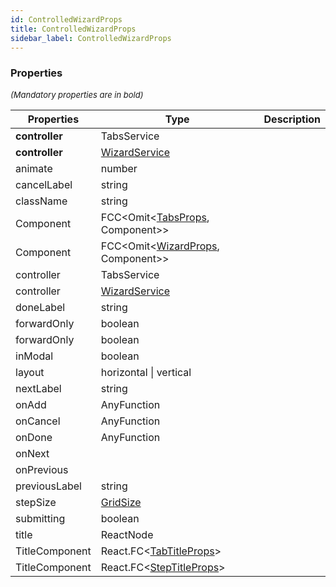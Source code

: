 ```yaml
---
id: ControlledWizardProps
title: ControlledWizardProps
sidebar_label: ControlledWizardProps
---
```




### Properties

<font size="2"><i>(Mandatory properties are in bold)</i></font>

| Properties | Type | Description |
| --------- | ---- | ----------- |
| **controller** | TabsService |  |
| **controller** | [WizardService](/api2/classes/WizardService.md) |  |
| animate | number |  |
| cancelLabel | string |  |
| className | string |  |
| Component | FCC<Omit<[TabsProps](/api2/types/TabsProps.md), Component\>\> |  |
| Component | FCC<Omit<[WizardProps](/api2/types/WizardProps.md), Component\>\> |  |
| controller | TabsService |  |
| controller | [WizardService](/api2/classes/WizardService.md) |  |
| doneLabel | string |  |
| forwardOnly | boolean |  |
| forwardOnly | boolean |  |
| inModal | boolean |  |
| layout | horizontal \| vertical |  |
| nextLabel | string |  |
| onAdd | AnyFunction |  |
| onCancel | AnyFunction |  |
| onDone | AnyFunction |  |
| onNext |  |  |
| onPrevious |  |  |
| previousLabel | string |  |
| stepSize | [GridSize](/api2/types/GridSize.md) |  |
| submitting | boolean |  |
| title | ReactNode |  |
| TitleComponent | React.FC<[TabTitleProps](/api2/types/TabTitleProps.md)\> |  |
| TitleComponent | React.FC<[StepTitleProps](/api2/types/StepTitleProps.md)\> |  |
